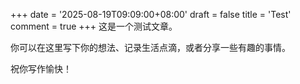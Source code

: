 +++
date = '2025-08-19T09:09:00+08:00'
draft = false
title = 'Test'
comment = true
+++
这是一个测试文章。

你可以在这里写下你的想法、记录生活点滴，或者分享一些有趣的事情。

祝你写作愉快！
